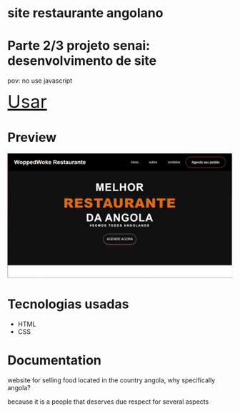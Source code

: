 # site restaurante angolano
<h1>Parte 2/3 projeto senai: desenvolvimento de site</h1>

pov: no use javascript

<a style="font-size: 40px;" href="https://woppedwoke.github.io/site_restaurante/">Usar</a>
 

# Preview
<img src="img/preview.PNG" alt="">

# Tecnologias usadas
<ul>
  <li>HTML</li>
  <li>CSS</li>
</ul>

# Documentation

<p>website for selling food located in the country angola, why specifically angola?</p>
<p>because it is a people that deserves due respect for several aspects</p>



